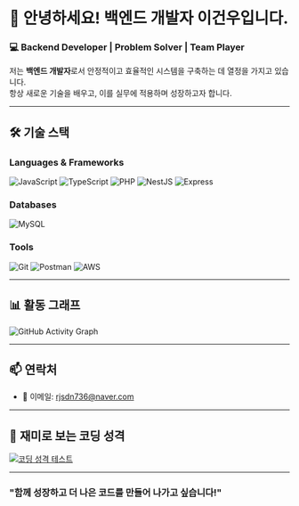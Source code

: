 <!--
**geonwoo1/geonwoo1** is a ✨ _special_ ✨ repository because its `README.md` (this file) appears on your GitHub profile.

Here are some ideas to get you started:

- 🔭 I’m currently working on ...
- 🌱 I’m currently learning ...
- 👯 I’m looking to collaborate on ...
- 🤔 I’m looking for help with ...
- 💬 Ask me about ...
- 📫 How to reach me: ...
- 😄 Pronouns: ...
- ⚡ Fun fact: ...
-->
# 👋 안녕하세요! 백엔드 개발자 이건우입니다.

### 💻 Backend Developer | Problem Solver | Team Player  
저는 **백엔드 개발자**로서 안정적이고 효율적인 시스템을 구축하는 데 열정을 가지고 있습니다.  
항상 새로운 기술을 배우고, 이를 실무에 적용하며 성장하고자 합니다.  

---

## 🛠 기술 스택
### Languages & Frameworks
![JavaScript](https://img.shields.io/badge/JavaScript-F7DF1E?style=flat-square&logo=javascript&logoColor=black)
![TypeScript](https://img.shields.io/badge/TypeScript-007ACC?style=flat-square&logo=typescript&logoColor=white)
![PHP](https://img.shields.io/badge/PHP-777BB4?style=flat-square&logo=php&logoColor=white)
![NestJS](https://img.shields.io/badge/NestJS-E0234E?style=flat-square&logo=nestjs&logoColor=white)
![Express](https://img.shields.io/badge/Express-000000?style=flat-square&logo=express&logoColor=white)

### Databases
![MySQL](https://img.shields.io/badge/MySQL-4479A1?style=flat-square&logo=mysql&logoColor=white)

### Tools
![Git](https://img.shields.io/badge/Git-F05032?style=flat-square&logo=git&logoColor=white)
![Postman](https://img.shields.io/badge/Postman-FF6C37?style=flat-square&logo=postman&logoColor=white)
![AWS](https://img.shields.io/badge/AWS-232F3E?style=flat-square&logo=amazon-aws&logoColor=white)

---

## 📊 활동 그래프
<img src="https://github-readme-activity-graph.vercel.app/graph?username=geonwoo1&theme=github&max=10" alt="GitHub Activity Graph">


---

## 📫 연락처
- 📧 이메일: [rjsdn736@naver.com](mailto:YourEmail@example.com)
---

## 🧩 재미로 보는 코딩 성격
[![코딩 성격 테스트](https://img.shields.io/badge/What%20is%20My%20Coding%20Personality%3F-Take%20the%20Test-orange)](https://codingame.com/coding-personality-test)

---

### "함께 성장하고 더 나은 코드를 만들어 나가고 싶습니다!"

